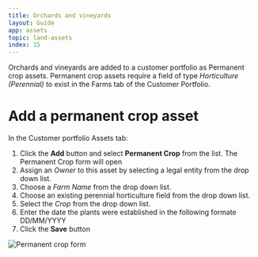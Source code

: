 ```yaml
---
title: Orchards and vineyards
layout: Guide
app: assets
topic: land-assets
index: 15
---
```


Orchards and vineyards are added to a customer portfolio as Permanent crop assets. Permanent crop assets require a field of type *Horticulture (Perennial)* to exist in the Farms tab of the Customer Portfolio.

# Add a permanent crop asset 

In the Customer portfolio Assets tab:

1. Click the **Add** button and select **Permanent Crop** from the list. The Permanent Crop form will open
2. Assign an *Owner* to this asset by selecting a legal entity from the drop down list.
3. Choose a *Farm Name* from the drop down list.
4. Choose an existing perennial horticulture field from the drop down list.
5. Select the *Crop* from the drop down list.
6. Enter the date the plants were established in the following formate DD/MM/YYYY
7. Click the **Save** button

![Permanent crop form](/images/guides/assets/permanent_crop.jpg)